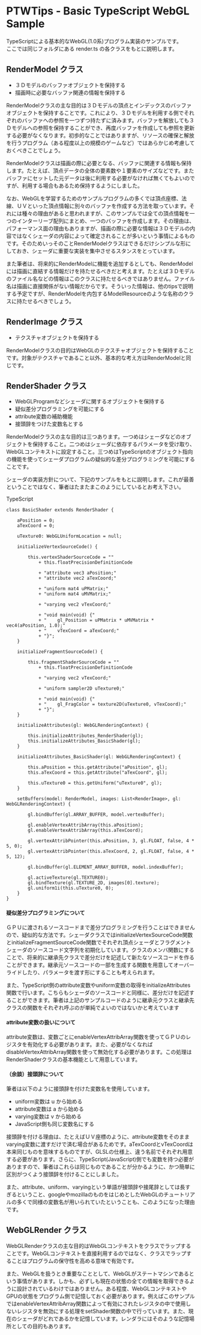 # PTWTips - Basic TypeScript WebGL Sample

TypeScriptによる基本的なWebGL(1.0系)プログラム実装のサンプルです。  
ここでは同じフォルダにある render.ts の各クラスをもとに説明します。

## RenderModel クラス

- ３Ｄモデルのバッファオブジェクトを保持する
- 描画時に必要なバッファ関連の情報を保持する

RenderModelクラスの主な目的は３Ｄモデルの頂点とインデックスのバッファオブジェクトを保持することです。これにより、３Ｄモデルを利用する側でそれぞれのバッファへの参照を一つずつ持たずに済みます。バッファを解放しても３Ｄモデルへの参照を保持することができ、再度バッファを作成しても参照を更新する必要がなくなります。初歩的なことではありますが、リソースの確保と解放を行うプログラム（ある程度以上の規模のゲームなど）ではあらかじめ考慮しておくべきことでしょう。

RenderModelクラスは描画の際に必要となる、バッファに関連する情報も保持します。たとえば、頂点データの全体の要素数や１要素のサイズなどです。またバッファにセットした元データは後に利用する必要がなければ無くてもよいのですが、利用する場合もあるため保持するようにしました。

なお、WebGLを学習するためのサンプルプログラムの多くでは頂点座標、法線、ＵＶといった頂点情報に別々のバッファを作成する方法を取っています。それには種々の理由があると思われますが、このサンプルでは全ての頂点情報を一つのインターリーブ配列にまとめ、一つのバッファを作成します。その理由は、パフォーマンス面の理由もありますが、描画の際に必要な情報は３Ｄモデルの内容ではなくシェーダの内容によって確定されることが多いという事情によるものです。そのためいっそのことRenderModelクラスはできるだけシンプルな形にしておき、シェーダに重要な実装を集中させるスタンスをとっています。

また筆者は、将来的にRenderModelに機能を追加するとしても、RenderModelには描画に直結する情報だけを持たせるべきだと考えます。たとえば３Ｄモデルのファイル名などの情報はこのクラスに持たせるべきではありません。ファイル名は描画に直接関係がない情報だからです。そういった情報は、他のtipsで説明する予定ですが、RenderModelを内包するModelResourceのような名称のクラスに持たせるべきでしょう。

## RenderImage クラス

- テクスチャオブジェクトを保持する

RenderModelクラスの目的はWebGLのテクスチャオブジェクトを保持することです。対象がテクスチャであること以外、基本的な考え方はRenderModelと同じです。

## RenderShader クラス

- WebGLProgramなどシェーダに関するオブジェクトを保持する
- 疑似差分プログラミングを可能にする
- attribute変数の補助機能
- 接頭辞をつけた変数名とする

RenderModelクラスの主な目的は三つあります。一つめはシェーダなどのオブジェクトを保持すること。二つめはシェーダに依存するパラメータを受け取り、WebGLコンテキストに設定すること。三つめはTypeScriptのオブジェクト指向の機能を使ってシェーダプログラムの疑似的な差分プログラミングを可能にすることです。

シェーダの実装方針について、下記のサンプルをもとに説明します。これが最善ということではなく、筆者はたまたまこのようにしているとお考え下さい。

TypeScript

    class BasicShader extends RenderShader {

        aPosition = 0;
        aTexCoord = 0;

        uTexture0: WebGLUniformLocation = null;

        initializeVertexSourceCode() {

            this.vertexShaderSourceCode = ""
                + this.floatPrecisionDefinitionCode

                + "attribute vec3 aPosition;"
                + "attribute vec2 aTexCoord;"

                + "uniform mat4 uPMatrix;"
                + "uniform mat4 uMVMatrix;"

                + "varying vec2 vTexCoord;"

                + "void main(void) {"
                + "	   gl_Position = uPMatrix * uMVMatrix * vec4(aPosition, 1.0);"
                + "    vTexCoord = aTexCoord;"
                + "}";
        }

        initializeFragmentSourceCode() {

            this.fragmentShaderSourceCode = ""
                + this.floatPrecisionDefinitionCode

                + "varying vec2 vTexCoord;"

                + "uniform sampler2D uTexture0;"

                + "void main(void) {"
                + "    gl_FragColor = texture2D(uTexture0, vTexCoord);"
                + "}";
        }

        initializeAttributes(gl: WebGLRenderingContext) {

            this.initializeAttributes_RenderShader(gl);
            this.initializeAttributes_BasicShader(gl);
        }

        initializeAttributes_BasicShader(gl: WebGLRenderingContext) {

            this.aPosition = this.getAttribute("aPosition", gl);
            this.aTexCoord = this.getAttribute("aTexCoord", gl);

            this.uTexture0 = this.getUniform("uTexture0", gl);
        }

    	setBuffers(model: RenderModel, images: List<RenderImage>, gl: WebGLRenderingContext) {

            gl.bindBuffer(gl.ARRAY_BUFFER, model.vertexBuffer);

            gl.enableVertexAttribArray(this.aPosition);
            gl.enableVertexAttribArray(this.aTexCoord);

            gl.vertexAttribPointer(this.aPosition, 3, gl.FLOAT, false, 4 * 5, 0);
            gl.vertexAttribPointer(this.aTexCoord, 2, gl.FLOAT, false, 4 * 5, 12);

            gl.bindBuffer(gl.ELEMENT_ARRAY_BUFFER, model.indexBuffer);

            gl.activeTexture(gl.TEXTURE0);
            gl.bindTexture(gl.TEXTURE_2D, images[0].texture);
            gl.uniform1i(this.uTexture0, 0);
    	}
    }

#### 疑似差分プログラミングについて
ＧＰＵに渡されるソースコードまで差分プログラミングを行うことはできませんので、疑似的な方法です。シェーダクラスではinitializeVertexSourceCode関数とinitializeFragmentSourceCode関数でそれぞれ頂点シェーダとフラグメントシェーダのソースコード文字列を初期化しています。クラスのメンバ関数にすることで、将来的に継承先クラスで差分だけを記述して新たなソースコードを作ることができます。継承元ソースコードの一部を生成する関数を用意してオーバーライドしたり、パラメータを渡す形にすることも考えられます。

また、TypeScript側のattribute変数やuniform変数の取得をinitializeAttributes関数で行います。こちらもシェーダのソースコードと同様に、差分だけを記述することができます。筆者は上記のサンプルコードのように継承元クラスと継承先クラスの関数をそれぞれ呼ぶのが単純でよいのではないかと考えています

#### attribute変数の扱いについて
attribute変数は、変数ごとにenableVertexAttribArray関数を使ってＧＰＵのレジスタを有効化する必要があります。また、必要がなくなればdisableVertexAttribArray関数を使って無効化する必要があります。この処理はRenderShaderクラスの基本機能として用意しています。  

#### （余談）接頭辞について
筆者は以下のように接頭辞を付けた変数名を使用しています。

- uniform変数は u から始める
- attribute変数は a から始める
- varying変数は v から始める
- JavaScript側も同じ変数名にする

接頭辞を付ける理由は、たとえばＵＶ座標のように、attribute変数をそのままvarying変数に渡すだけで済む場合があるためです。aTexCoordとvTexCoordは本来同じものを意味するものですが、GLSLの仕様上、違う名前でそれぞれ用意する必要があります。さらに、TypeScript(JavaScript)側でも変数を持つ必要がありますので、筆者はこれらは同じものであることが分かるように、かつ簡単に区別がつくよう接頭辞を付けることにしました。

また、attribute、uniform、varyingという単語が接頭辞や接尾辞としては長すぎるということ、googleやmozillaのものをはじめとしたWebGLのチュートリアルの多くで同様の変数名が用いられていたということも、このようになった理由です。

## WebGLRender クラス
WebGLRenderクラスの主な目的はWebGLコンテキストをクラスでラップすることです。WebGLコンテキストを直接利用するのではなく、クラスでラップすることはプログラムの保守性を高める意味で有効です。

また、WebGLを扱うとき重要なこととして、WebGLがステートマシンであるという事情があります。しかも、必ずしも現在の状態の全ての情報を取得できるように設計されているわけではありません。ある程度、WebGLコンテキストやGPUの状態をプログラム側で記憶しておく必要があります。例えばこのサンプルではenableVertexAttribArray関数によって有効にされたレジスタの中で使用しないレジスタを無効にする処理をsetShader関数の中で行っています。また、現在のシェーダがどれであるかを記憶しています。レンダラにはそのような記憶場所としての目的もあります。
